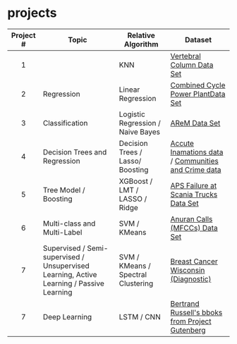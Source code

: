 # projects

  | Project # | Topic                                                        | Relative Algorithm                 | Dataset                                                      |
| :--------: | ------------------------------------------------------------ | ---------------------------------- | ------------------------------------------------------------ |
|     1      |                                                              | KNN                                | [Vertebral Column Data Set](http://archive.ics.uci.edu/ml/datasets/vertebral+column#) |
|     2      | Regression                                                   | Linear Regression                  | [Combined Cycle Power PlantData Set](https://archive.ics.uci.edu/ml/datasets/combined+cycle+power+plant) |
|     3      | Classification                                               | Logistic Regression / Naive Bayes  | [AReM Data Set](https://archive.ics.uci.edu/ml/datasets/Activity+Recognition+system+based+on+Multisensor+data+fusion+(AReM)) |
|     4      | Decision Trees and Regression                                  | Decision Trees / Lasso/ Boosting                       | [Accute Inamations data](https://archive.ics.uci.edu/ml/datasets/Acute+Inflammations) / [Communities and Crime data](https://archive.ics.uci.edu/ml/datasets/Communities+and+Crime) |
|     5      | Tree Model / Boosting                                        | XGBoost / LMT / LASSO / Ridge      | [APS Failure at Scania Trucks Data Set](https://archive.ics.uci.edu/ml/datasets/APS+Failure+at+Scania+Trucks) |
|     6      | Multi-class and Multi-Label                                  | SVM / KMeans                       | [Anuran Calls (MFCCs) Data Set](https://archive.ics.uci.edu/ml/datasets/Anuran+Calls+(MFCCs)) |
|     7      | Supervised / Semi-supervised / Unsupervised Learning, Active Learning / Passive Learning | SVM / KMeans / Spectral Clustering | [Breast Cancer Wisconsin (Diagnostic)](https://archive.ics.uci.edu/ml/datasets/Breast+Cancer+Wisconsin+(Diagnostic)) |
|     7      | Deep Learning                                                | LSTM / CNN                         | [Bertrand Russell's bboks from Project Gutenberg](https://www.gutenberg.org/ebooks/author/355) |



